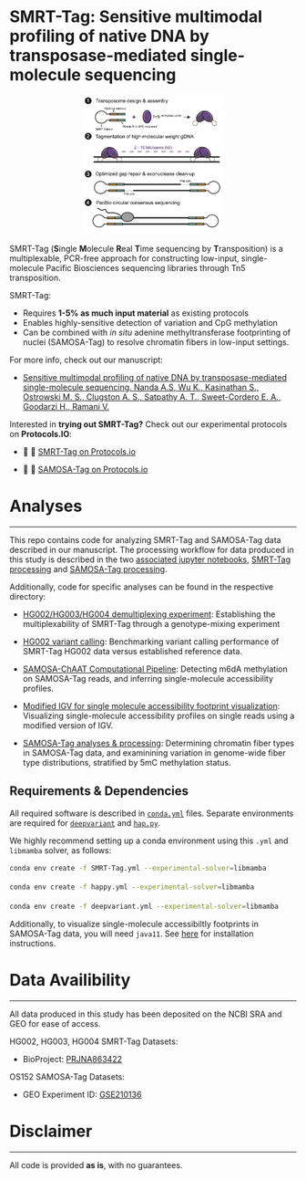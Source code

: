 # SMRT-Tag: Sensitive multimodal profiling of native DNA by transposase-mediated single-molecule sequencing
<p align="center">
<img src="img/logo.png" alt="SMRT-Tag workflow" width=250/>
</p>

SMRT-Tag (**S**ingle **M**olecule **R**eal **T**ime sequencing by **T**ransposition) is a multiplexable, PCR-free approach for constructing low-input, single-molecule Pacific Biosciences sequencing libraries through Tn5 transposition.

 SMRT-Tag:
 * Requires **1-5% as much input material** as existing protocols 
 * Enables highly-sensitive detection of variation and CpG methylation
 * Can be combined with _in_ _situ_ adenine methyltransferase footprinting of nuclei (SAMOSA-Tag) to resolve chromatin fibers in low-input settings.

For more info, check out our manuscript:

* [Sensitive multimodal profiling of native DNA by transposase-mediated single-molecule sequencing.  Nanda A.S, Wu K., Kasinathan S., Ostrowski M. S., Clugston A. S., Satpathy A. T., Sweet-Cordero E. A., Goodarzi H., Ramani V.](link)

Interested in **trying out SMRT-Tag?** Check out our experimental protocols on **Protocols.IO**:

* 🧬 📕 [SMRT-Tag on Protocols.io](link)

* 🧫 📕 [SAMOSA-Tag on Protocols.io](link)


# Analyses
---
This repo contains code for analyzing SMRT-Tag and SAMOSA-Tag data described in our manuscript. The processing workflow for data produced in this study is described in the two [associated jupyter notebooks](./notebooks/), [SMRT-Tag processing](./notebooks/SMRT-Tag_processing.ipynb) and [SAMOSA-Tag processing](./notebooks/SAMOSA-Tag_processing.ipynb).

Additionally, code for specific analyses can be found in the respective directory:

* [HG002/HG003/HG004 demultiplexing experiment](./demultiplex_genotype/README.md): Establishing the multiplexability of SMRT-Tag through a genotype-mixing experiment

* [HG002 variant calling](./variant_calling/README.md): Benchmarking variant calling performance of SMRT-Tag HG002 data versus established reference data. 

* [SAMOSA-ChAAT Computational Pipeline](./samosa-chaat/README.md): Detecting m6dA methylation on SAMOSA-Tag reads, and inferring single-molecule accessibility profiles. 

* [Modified IGV for single molecule accessibility footprint visualization](./igv-vis/README.md): Visualizing single-molecule accessibility profiles on single reads using a modified version of IGV.  

* [SAMOSA-Tag analyses & processing](./samosa_tag/README.md): Determining chromatin fiber types in SAMOSA-Tag data, and examinining variation in genome-wide fiber type distributions, stratified by 5mC methylation status.


## Requirements & Dependencies
All required software is described in [<code>conda.yml</code>](./envs/SMRT-Tag.yml) files. Separate environments are required for [`deepvariant`](./envs/deepvariant.yml) and [`hap.py`](./envs/happy.yml).

 We highly recommend setting up a conda environment using this <code>.yml</code> and <code>libmamba</code> solver, as follows:

```bash
conda env create -f SMRT-Tag.yml --experimental-solver=libmamba

conda env create -f happy.yml --experimental-solver=libmamba

conda env create -f deepvariant.yml --experimental-solver=libmamba
```

Additionally, to visualize single-molecule accessibiltly footprints in SAMOSA-Tag data, you will need <code>java11</code>. See [here](./igv-vis/README.md) for installation instructions.


# Data Availibility
---
All data produced in this study has been deposited on the NCBI SRA and GEO for ease of access.

HG002, HG003, HG004 SMRT-Tag Datasets:

* BioProject: [PRJNA863422](https://dataview.ncbi.nlm.nih.gov/object/PRJNA863422?reviewer=r09bii7m1mrad4ge0fjihq2n7g)


OS152 SAMOSA-Tag Datasets:

* GEO Experiment ID: [GSE210136](https://www.ncbi.nlm.nih.gov/geo/query/acc.cgi?acc=GSE210136)


# Disclaimer
---
All code is provided **as is**, with no guarantees. 


